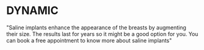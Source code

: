 # DYNAMIC
"Saline implants enhance the appearance of the breasts by augmenting their size. The results last for years so it might be a good option for you. You can book a free appointment to know more about saline implants"
